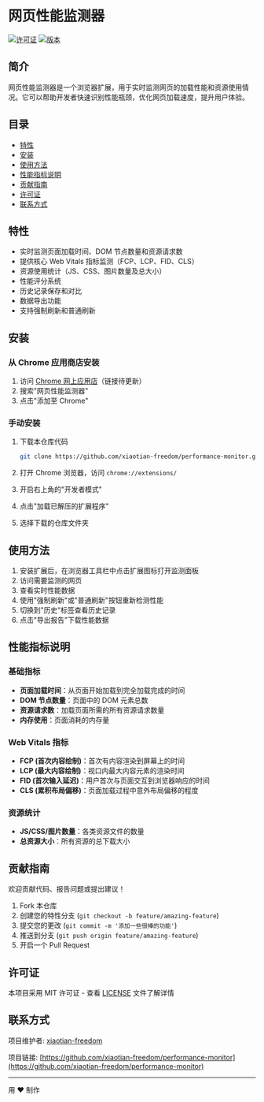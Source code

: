 # 网页性能监测器

[![许可证](https://img.shields.io/badge/许可证-MIT-blue.svg)](LICENSE)
[![版本](https://img.shields.io/badge/版本-1.0-brightgreen.svg)](https://github.com/xiaotian-freedom/performance-monitor/releases)

## 简介

网页性能监测器是一个浏览器扩展，用于实时监测网页的加载性能和资源使用情况。它可以帮助开发者快速识别性能瓶颈，优化网页加载速度，提升用户体验。

## 目录

- [特性](#特性)
- [安装](#安装)
- [使用方法](#使用方法)
- [性能指标说明](#性能指标说明)
- [贡献指南](#贡献指南)
- [许可证](#许可证)
- [联系方式](#联系方式)

## 特性

- 实时监测页面加载时间、DOM 节点数量和资源请求数
- 提供核心 Web Vitals 指标监测（FCP、LCP、FID、CLS）
- 资源使用统计（JS、CSS、图片数量及总大小）
- 性能评分系统
- 历史记录保存和对比
- 数据导出功能
- 支持强制刷新和普通刷新

## 安装

### 从 Chrome 应用商店安装

1. 访问 [Chrome 网上应用店](https://chrome.google.com/webstore/category/extensions)（链接待更新）
2. 搜索"网页性能监测器"
3. 点击"添加至 Chrome"

### 手动安装

1. 下载本仓库代码

   ```bash
   git clone https://github.com/xiaotian-freedom/performance-monitor.git
   ```

2. 打开 Chrome 浏览器，访问 `chrome://extensions/`
3. 开启右上角的"开发者模式"
4. 点击"加载已解压的扩展程序"
5. 选择下载的仓库文件夹

## 使用方法

1. 安装扩展后，在浏览器工具栏中点击扩展图标打开监测面板
2. 访问需要监测的网页
3. 查看实时性能数据
4. 使用"强制刷新"或"普通刷新"按钮重新检测性能
5. 切换到"历史"标签查看历史记录
6. 点击"导出报告"下载性能数据

## 性能指标说明

### 基础指标

- **页面加载时间**：从页面开始加载到完全加载完成的时间
- **DOM 节点数量**：页面中的 DOM 元素总数
- **资源请求数**：加载页面所需的所有资源请求数量
- **内存使用**：页面消耗的内存量

### Web Vitals 指标

- **FCP (首次内容绘制)**：首次有内容渲染到屏幕上的时间
- **LCP (最大内容绘制)**：视口内最大内容元素的渲染时间
- **FID (首次输入延迟)**：用户首次与页面交互到浏览器响应的时间
- **CLS (累积布局偏移)**：页面加载过程中意外布局偏移的程度

### 资源统计

- **JS/CSS/图片数量**：各类资源文件的数量
- **总资源大小**：所有资源的总下载大小

## 贡献指南

欢迎贡献代码、报告问题或提出建议！

1. Fork 本仓库
2. 创建您的特性分支 (`git checkout -b feature/amazing-feature`)
3. 提交您的更改 (`git commit -m '添加一些很棒的功能'`)
4. 推送到分支 (`git push origin feature/amazing-feature`)
5. 开启一个 Pull Request

## 许可证

本项目采用 MIT 许可证 - 查看 [LICENSE](LICENSE) 文件了解详情

## 联系方式

项目维护者: [xiaotian-freedom](https://github.com/xiaotian-freedom)

项目链接: [https://github.com/xiaotian-freedom/performance-monitor](https://github.com/xiaotian-freedom/performance-monitor)

---

用 ❤️ 制作
